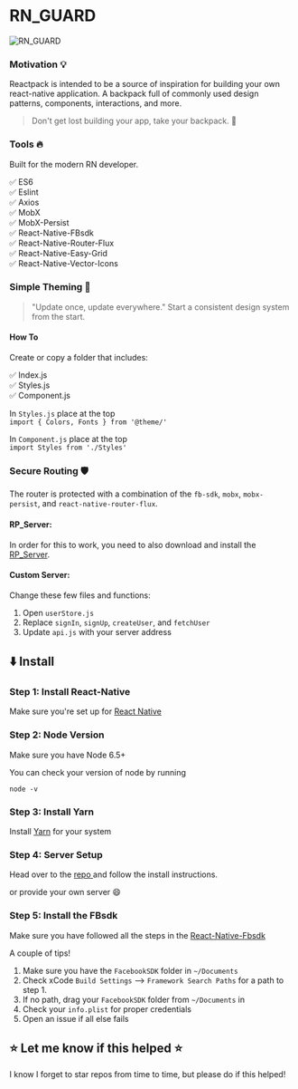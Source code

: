 # RN_GUARD

![RN_GUARD](https://github.com/richTheCreator/RN_GUARD/blob/master/src/assets/images/rn_guard_compressed.gif?raw=truee)

### Motivation :bulb:

Reactpack is intended to be a source of inspiration for building your own react-native application. A backpack full of commonly used design patterns, components, interactions, and more. 

> Don't get lost building your app, take your backpack. :school_satchel:

### Tools :fire:
Built for the modern RN developer. 

:white_check_mark: ES6 <br/>
:white_check_mark: Eslint <br/>
:white_check_mark: Axios <br/>
:white_check_mark: MobX <br/>
:white_check_mark: MobX-Persist <br/>
:white_check_mark: React-Native-FBsdk <br/>
:white_check_mark: React-Native-Router-Flux <br/>
:white_check_mark: React-Native-Easy-Grid <br/>
:white_check_mark: React-Native-Vector-Icons <br/>


### Simple Theming :art:
> "Update once, update everywhere."
Start a consistent design system from the start. 

#### How To
Create or copy a folder that includes: <br/>

:white_check_mark: Index.js <br/>
:white_check_mark: Styles.js <br/>
:white_check_mark: Component.js <br/>

In `Styles.js` place at the top<br/>
`import { Colors, Fonts } from '@theme/'`

In `Component.js` place at the top<br/>
`import Styles from './Styles'`


### Secure Routing 🛡
The router is protected with a combination of the `fb-sdk`, `mobx`, `mobx-persist`, and `react-native-router-flux`. 

#### RP_Server: <br/>
In order for this to work, you need to also download and install the [RP_Server](https://github.com/richTheCreator/RNG-SERVER). 

#### Custom Server: <br/>
Change these few files and functions: 

1. Open `userStore.js` 
2. Replace `signIn`, `signUp`, `createUser`, and `fetchUser`
3. Update `api.js` with your server address



## :arrow_down: Install

### Step 1: Install React-Native

Make sure you're set up for [React Native](https://facebook.github.io/react-native/docs/getting-started.html#content)

### Step 2: Node Version
Make sure you have Node 6.5+ <br/>

You can check your version of node by running

```
node -v
```

### Step 3: Install Yarn

Install [Yarn](https://yarnpkg.com/lang/en/docs/install/) for your system

### Step 4: Server Setup

Head over to the [repo ](https://facebook.github.io/react-native/docs/getting-started.html#content) and follow the install instructions.

or provide your own server :smile:

### Step 5: Install the FBsdk
Make sure you have followed all the steps in the [React-Native-Fbsdk](https://github.com/facebook/react-native-fbsdk)
 
 A couple of tips!
 1. Make sure you have the `FacebookSDK` folder in `~/Documents`
 2. Check xCode `Build Settings` --> `Framework Search Paths` for a path to step 1.
 3. If no path, drag your `FacebookSDK` folder from `~/Documents` in
 4. Check your `info.plist` for proper credentials
 5. Open an issue if all else fails
 

## :star: Let me know if this helped :star:
I know I forget to star repos from time to time, but please do if this helped!
